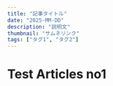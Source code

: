 ```yaml
---
title: "記事タイトル"
date: "2025-MM-DD"
description: "説明文"
thumbnail: "サムネリンク"
tags: ["タグ1", "タグ2"]
---
```


# Test Articles no1
